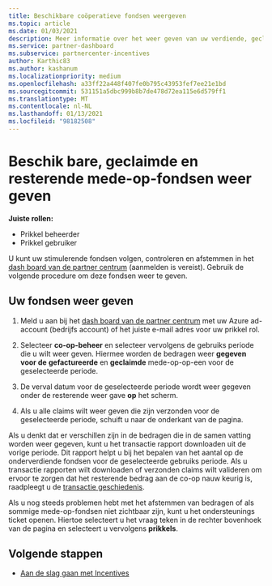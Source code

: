 ```yaml
---
title: Beschikbare coöperatieve fondsen weergeven
ms.topic: article
ms.date: 01/03/2021
description: Meer informatie over het weer geven van uw verdiende, geclaimde en resterende mede-op-fondsen, het weer geven van verval datums en het afstemmen van inconsistente bedragen.
ms.service: partner-dashboard
ms.subservice: partnercenter-incentives
author: Karthic83
ms.author: kashanum
ms.localizationpriority: medium
ms.openlocfilehash: a33ff22a448f407fe0b795c43953fef7ee21e1bd
ms.sourcegitcommit: 531151a5dbc999b8b7de478d72ea115e6d579ff1
ms.translationtype: MT
ms.contentlocale: nl-NL
ms.lasthandoff: 01/13/2021
ms.locfileid: "98182508"
---
```

# <a name="view-available-earned-claimed-and-remaining-co-op-funds"></a>Beschik bare, geclaimde en resterende mede-op-fondsen weer geven

**Juiste rollen:**

- Prikkel beheerder
- Prikkel gebruiker

U kunt uw stimulerende fondsen volgen, controleren en afstemmen in het [dash board van de partner centrum](https://partner.microsoft.com/dashboard/) (aanmelden is vereist). Gebruik de volgende procedure om deze fondsen weer te geven.

## <a name="view-your-funds"></a>Uw fondsen weer geven

1. Meld u aan bij het [dash board van de partner centrum](https://partner.microsoft.com/dashboard/) met uw Azure ad-account (bedrijfs account) of het juiste e-mail adres voor uw prikkel rol.

2. Selecteer **co-op-beheer** en selecteer vervolgens de gebruiks periode die u wilt weer geven. Hiermee worden de bedragen weer **gegeven voor de** **gefactureerde** en **geclaimde** mede-op-op-een voor de geselecteerde periode.

3. De verval datum voor de geselecteerde periode wordt weer gegeven onder de resterende weer gave **op** het scherm.  

4. Als u alle claims wilt weer geven die zijn verzonden voor de geselecteerde periode, schuift u naar de onderkant van de pagina.

Als u denkt dat er verschillen zijn in de bedragen die in de samen vatting worden weer gegeven, kunt u het transactie rapport downloaden uit de vorige periode. Dit rapport helpt u bij het bepalen van het aantal op de onderverdiende fondsen voor de geselecteerde gebruiks periode. Als u transactie rapporten wilt downloaden of verzonden claims wilt valideren om ervoor te zorgen dat het resterende bedrag aan de co-op nauw keurig is, raadpleegt u de [transactie geschiedenis](./payout-statement.md#transaction-history).

Als u nog steeds problemen hebt met het afstemmen van bedragen of als sommige mede-op-fondsen niet zichtbaar zijn, kunt u het ondersteunings ticket openen. Hiertoe selecteert u het vraag teken in de rechter bovenhoek van de pagina en selecteert u vervolgens **prikkels**.

## <a name="next-steps"></a>Volgende stappen

- [Aan de slag gaan met Incentives](incentives-get-started-intro.md)